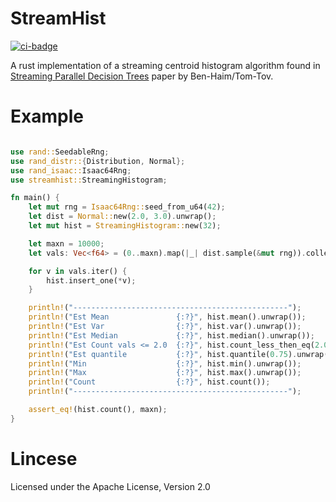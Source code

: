 # StreamHist
[![ci-badge](https://github.com/jettify/streamhist/workflows/CI/badge.svg)](https://github.com/jettify/streamhist/actions?query=workflow%3ACI)

A rust implementation of a streaming centroid histogram algorithm found in
[Streaming Parallel Decision Trees](http://jmlr.org/papers/volume11/ben-haim10a/ben-haim10a.pdf)
 paper by Ben-Haim/Tom-Tov.

 # Example

 ```rust

 use rand::SeedableRng;
 use rand_distr::{Distribution, Normal};
 use rand_isaac::Isaac64Rng;
 use streamhist::StreamingHistogram;

 fn main() {
     let mut rng = Isaac64Rng::seed_from_u64(42);
     let dist = Normal::new(2.0, 3.0).unwrap();
     let mut hist = StreamingHistogram::new(32);

     let maxn = 10000;
     let vals: Vec<f64> = (0..maxn).map(|_| dist.sample(&mut rng)).collect();

     for v in vals.iter() {
         hist.insert_one(*v);
     }

     println!("------------------------------------------------");
     println!("Est Mean               {:?}", hist.mean().unwrap());
     println!("Est Var                {:?}", hist.var().unwrap());
     println!("Est Median             {:?}", hist.median().unwrap());
     println!("Est Count vals <= 2.0  {:?}", hist.count_less_then_eq(2.0));
     println!("Est quantile           {:?}", hist.quantile(0.75).unwrap());
     println!("Min                    {:?}", hist.min().unwrap());
     println!("Max                    {:?}", hist.max().unwrap());
     println!("Count                  {:?}", hist.count());
     println!("------------------------------------------------");

     assert_eq!(hist.count(), maxn);
 }
```

 # Lincese
  Licensed under the Apache License, Version 2.0
